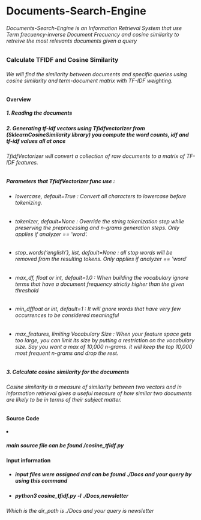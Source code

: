 <h1>Documents-Search-Engine</h1>
<h6>Documents-Search-Engine is an Information Retrieval System that use Term frecuency-inverse Document Frecuency and cosine similarity to retreive the most relevants documents given a query</h6>

<h3>Calculate TFIDF and Cosine Similarity</h3>

<h6>We will find the similarity between documents and specific queries using cosine similarity and term-document matrix with TF-IDF weighting.</h6>
<h4>Overview</h4>
<h5>1. Reading the documents</h5>
<h5>2. Generating tf-idf vectors using Tfidfvectorizer from (SklearnCosineSimilarity library) you compute the word counts, idf and tf-idf values all at once</h5>
<h6>TfidfVectorizer will convert a collection of raw documents to a matrix of TF-IDF features.</h6>
<h5>Parameters that TfidfVectorizer func use :</h5>

<ul>
    <li><h6> lowercase, default=True :
    Convert all characters to lowercase before tokenizing.</h6>
   </li>
    <li><h6> tokenizer, default=None :
    Override the string tokenization step while preserving the preprocessing and n-grams generation steps.
    Only applies if analyzer == 'word'.</h6>
   </li>
    <li> <h6>stop_words{‘english’}, list, default=None :
    all stop words will be removed from the resulting tokens. Only applies if analyzer == 'word'</h6>
   </li>
    <li> <h6>max_df, float or int, default=1.0 :
    When building the vocabulary ignore terms that have a document frequency strictly higher than the given           threshold</h6>
    </li>
    <li> <h6>min_dffloat or int, default=1 :
    It will gnore words that have very few occurrences to be considered meaningful</h6>
   </li>
    <li> <h6>max_features, limiting Vocabulary Size :
     When your feature space gets too large, you can limit its size by putting a restriction on the vocabulary          size. Say you want a max of 10,000 n-grams. it will keep the top 10,000 most frequent n-grams and      drop the rest.</h6>
   </li>  
</ul>

    
<h5>3. Calculate cosine similarity for the documents</h5>
<h6>Cosine similarity is a measure of similarity between two vectors and in information retrieval gives a useful measure of how similar two documents are likely to be in terms of their subject matter.</h6>

<h4>Source Code</h4>
<li><h5>main source file can be found /cosine_tfidf.py </h5></li>

<h4>Input information</h4>
<ul>
<li><h5> input files were assigned and can be found ./Docs and your query by using this command</h5></li>
<li><h5> python3 cosine_tfidf.py -l ./Docs,newsletter </h5></li>
    </ul>
<h6> Which is the dir_path is ./Docs and your query is newsletter </h6>


  
    
    
 
